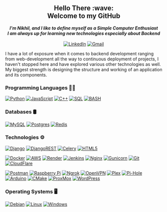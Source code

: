 <h2 align="center">Hello There :wave: <br/> Welcome to my GitHub</h2> 
<p align="center">
  <b><i> I'm Nikhil, and I like to define myself as a Simple Computer Enthusiast <br/> I am always up for learning new technologies especially about Backend </i></b>
  <br/><br/>
  <a href="https://www.linkedin.com/in/nikhil-kumar-tomar">
        <img src="https://img.shields.io/badge/linkedin-0A66C2.svg?style=for-the-badge&logo=linkedin&logoColor=white" alt="LinkedIn"></a>
  <a href="mailto:nikhiltomar931@gmail.com">
        <img src="https://img.shields.io/badge/Gmail-D14836?style=for-the-badge&logo=gmail&logoColor=white" alt="Gmail"></a>
</p>

I have a lot of exposure when it comes to backend development ranging from web-development all the way to continuous deployment of projects, I haven't stopped here and have explored various other technologies as well. My biggest strength is designing the structure and working of an application and its components.      

### Programming Languages :man_technologist:

[![Python](https://img.shields.io/badge/python-000000?style=for-the-badge&logo=python&logoColor=FEC20C)](https://github.com/nikhil631)
[![JavaScript](https://img.shields.io/badge/javascript-000000?style=for-the-badge&logo=javascript&logoColor=23F7DF1E)](https://github.com/nikhil631)
[![C++](https://img.shields.io/badge/c++-000000?style=for-the-badge&logo=cplusplus&logoColor=9A4A94)](https://github.com/nikhil631)
[![SQL](https://img.shields.io/badge/sql-000000?style=for-the-badge&logo=postgresql&logoColor=FFFFFF)](https://github.com/nikhil631)
[![BASH](https://img.shields.io/badge/shell_script-000000?style=for-the-badge&logo=gnu-bash&logoColor=FFFFFF)](https://github.com/nikhil631)

### Databases :oil_drum:

[![MySQL](https://img.shields.io/badge/mysql-000000.svg?style=for-the-badge&logo=mysql&logoColor=blue)](https://github.com/nikhil631)
[![Postgres](https://img.shields.io/badge/postgres-000000.svg?style=for-the-badge&logo=postgresql&logoColor=white)](https://github.com/nikhil631)
[![Redis](https://img.shields.io/badge/redis-000000.svg?style=for-the-badge&logo=redis&logoColor=red)](https://github.com/nikhil631)

### Technologies :gear:
[![Django](https://img.shields.io/badge/django-000000.svg?style=for-the-badge&logo=django&logoColor=FFFFFF)](https://github.com/nikhil631)
[![DjangoREST](https://img.shields.io/badge/DJANGO-REST-ff1709?style=for-the-badge&logo=django&logoColor=white&color=red&labelColor=black)](https://github.com/nikhil631)
[![Celery](https://img.shields.io/badge/celery-000000.svg?&style=for-the-badge&logo=celery&logoColor=%2337814A)](https://github.com/nikhil631)
[![HTML5](https://img.shields.io/badge/html5-000000.svg?style=for-the-badge&logo=html5&logoColor=%23E34F26)](https://github.com/nikhil631)

[![Docker](https://img.shields.io/badge/docker-000000.svg?style=for-the-badge&logo=docker&logoColor=005CBD)](https://github.com/nikhil631)
[![AWS](https://img.shields.io/badge/AWS-000000.svg?style=for-the-badge&logo=amazon-aws&logoColor=%23FF9900)](https://github.com/nikhil631)
[![Render](https://img.shields.io/badge/Render-000000.svg?style=for-the-badge&logo=render&logoColor=%46E3B7)](https://github.com/nikhil631)
[![Jenkins](https://img.shields.io/badge/jenkins-000000.svg?style=for-the-badge&logo=jenkins&logoColor=23E5A00D)](https://github.com/nikhil631)
[![Nginx](https://img.shields.io/badge/nginx-000000.svg?style=for-the-badge&logo=nginx&logoColor=009639)](https://github.com/nikhil631)
[![Gunicorn](https://img.shields.io/badge/gunicorn-000000.svg?style=for-the-badge&logo=gunicorn&logoColor=298729)](https://github.com/nikhil631)
[![Git](https://img.shields.io/badge/git-000000.svg?style=for-the-badge&logo=git&logoColor=%23F05033)](https://github.com/nikhil631)
[![CloudFlare](https://img.shields.io/badge/cloudflare-000000.svg?&style=for-the-badge&logo=cloudflare&logoColor=%23F38020)](https://github.com/nikhil631)

[![Postman](https://img.shields.io/badge/Postman-000000?style=for-the-badge&logo=postman&logoColor=FF6C37)](https://github.com/nikhil631)
[![Raspberry Pi](https://img.shields.io/badge/-RaspberryPi-000000?style=for-the-badge&logo=Raspberry-Pi&logoColor=C51A4A)](https://github.com/nikhil631)
[![Ngrok](https://img.shields.io/badge/ngrok-000000.svg?&style=for-the-badge&logo=ngrok&logoColor=white)](https://github.com/nikhil631)
[![OpenVPN](https://img.shields.io/badge/openvpn-000000.svg?&style=for-the-badge&logo=openvpn&logoColor=%23EA7E20)](https://github.com/nikhil631)
[![Plex](https://img.shields.io/badge/plex-000000.svg?style=for-the-badge&logo=plex&logoColor=23E5A00D)](https://github.com/nikhil631)
[![Pi-Hole](https://img.shields.io/badge/pihole-000000.svg?style=for-the-badge&logo=pi-hole&logoColor=96060C)](https://github.com/nikhil631)
[![Arduino](https://img.shields.io/badge/-Arduino-000000?style=for-the-badge&logo=Arduino&logoColor=00979D)](https://github.com/nikhil631)
[![CMake](https://img.shields.io/badge/CMake-000000.svg?style=for-the-badge&logo=cmake&logoColor=008FBA)](https://github.com/nikhil631)
[![ProxMox](https://img.shields.io/badge/proxmox-000000.svg?&style=for-the-badge&logo=proxmox&logoColor=%23E57000)](https://github.com/nikhil631)
[![WordPress](https://img.shields.io/badge/WordPress-000000.svg?style=for-the-badge&logo=WordPress&logoColor=%23117AC9)](https://github.com/nikhil631)

### Operating Systems :desktop_computer:
[![Debian](https://img.shields.io/badge/Debian-000000?style=for-the-badge&logo=debian&logoColor=D70A53)](https://github.com/nikhil631)
[![Linux](https://img.shields.io/badge/Linux-000000?style=for-the-badge&logo=linux&logoColor=FCC624)](https://github.com/nikhil631)
[![Windows](https://img.shields.io/badge/Windows-000000?style=for-the-badge&logo=windows&logoColor=0078D6)](https://github.com/nikhil631)

